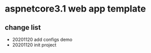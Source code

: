 # aspnetcore3.1 web app template

## change list

- 20201120 add configs demo
- 20201120 init project